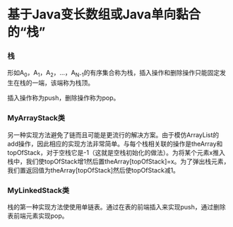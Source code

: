 # 基于Java变长数组或Java单向黏合的“栈”

### 栈

形如A<sub>0</sub>，A<sub>1</sub>，A<sub>2</sub>，…，A<sub>N-1</sub>的有序集合称为栈，插入操作和删除操作只能固定发生在栈的一端，该端称为栈顶。

插入操作称为push，删除操作称为pop。

### MyArrayStack类

另一种实现方法避免了链而且可能是更流行的解决方案。由于模仿ArrayList的add操作，因此相应的实现方法非常简单。与每个栈相关联的操作是theArray和topOfStack，对于空栈它是-1（这就是空栈初始化的做法）。为将某个元素x推入栈中，我们使topOfStack增1然后置theArray[topOfStack]=x。为了弹出栈元素，我们置返回值为theArray[topOfStack]然后使topOfStack减1。

### MyLinkedStack类

栈的第一种实现方法使使用单链表。通过在表的前端插入来实现push，通过删除表前端元素实现pop。
